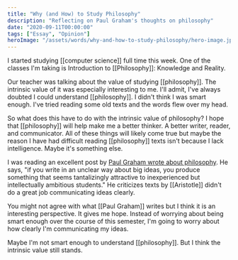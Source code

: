 ```yaml
---
title: "Why (and How) to Study Philosophy"
description: "Reflecting on Paul Graham's thoughts on philosophy"
date: "2020-09-11T00:00:00"
tags: ["Essay", "Opinion"]
heroImage: "/assets/words/why-and-how-to-study-philosophy/hero-image.jpg"
---
```


I started studying [[computer science]] full time this week. One of the classes I'm taking is Introduction to [[Philosophy]]: Knowledge and Reality.

Our teacher was talking about the value of studying [[philosophy]]. The intrinsic value of it was especially interesting to me. I'll admit, I've always doubted I could understand [[philosophy]]. I didn't think I was smart enough. I've tried reading some old texts and the words flew over my head.

So what does this have to do with the intrinsic value of philosophy? I hope that [[philosophy]] will help make me a better thinker. A better writer, reader, and communicator. All of these things will likely come true but maybe the reason I have had difficult reading [[philosophy]] texts isn't because I lack intelligence. Maybe it's something else.

I was reading an excellent post by [Paul Graham wrote about philosophy](http://paulgraham.com/philosophy.html). He says, "if you write in an unclear way about big ideas, you produce something that seems tantalizingly attractive to inexperienced but intellectually ambitious students." He criticizes texts by [[Aristotle]] didn't do a great job communicating ideas clearly.

You might not agree with what [[Paul Graham]] writes but I think it is an interesting perspective. It gives me hope. Instead of worrying about being smart enough over the course of this semester, I'm going to worry about how clearly I'm communicating my ideas.

Maybe I'm not smart enough to understand [[philosophy]]. But I think the intrinsic value still stands.
